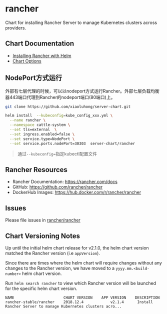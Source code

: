 # rancher

Chart for installing Rancher Server to manage Kubernetes clusters across providers.

## Chart Documentation

* [Installing Rancher with Helm](https://rancher.com/docs/rancher/v2.x/en/installation/ha/)
* [Chart Options](https://rancher.com/docs/rancher/v2.x/en/installation/ha/helm-rancher/chart-options/)

## NodePort方式运行

外部有七层代理的时候，可以以nodeport方式运行Rancher。外部七层负载均衡器443端口代理到Rancher的nodeport端口(80端口)上。

```bash
git clone https://github.com/xiaoluhong/server-chart.git

helm install  --kubeconfig=kube_config_xxx.yml \
  --name rancher \
  --namespace cattle-system \
  --set tls=external  \
  --set ingress.enabled=false \
  --set service.type=NodePort \
  --set service.ports.nodePort=30303  server-chart/rancher
```
>通过`--kubeconfig=`指定kubectl配置文件

## Rancher Resources

* Rancher Documentation: https://rancher.com/docs
* GitHub: https://github.com/rancher/rancher
* DockerHub Images: https://hub.docker.com/r/rancher/rancher

## Issues

Please file issues in [rancher/rancher](https://github.com/rancher/rancher/issues/new?labels=area/server-chart)

## Chart Versioning Notes

Up until the initial helm chart release for v2.1.0, the helm chart version matched the Rancher version (i.e `appVersion`).

Since there are times where the helm chart will require changes without any changes to the Rancher version, we have moved to a `yyyy.mm.<build-number>` helm chart version.

Run `helm search rancher` to view which Rancher version will be launched for the specific helm chart version.  

```
NAME                      CHART VERSION    APP VERSION    DESCRIPTION                                                 
rancher-stable/rancher    2018.12.4            v2.1.4      Install Rancher Server to manage Kubernetes clusters acro...
```
